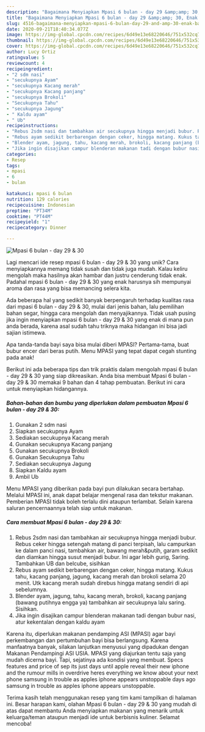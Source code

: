 ```yaml
---
description: "Bagaimana Menyiapkan Mpasi 6 bulan - day 29 &amp;amp; 30, Enak Banget"
title: "Bagaimana Menyiapkan Mpasi 6 bulan - day 29 &amp;amp; 30, Enak Banget"
slug: 4516-bagaimana-menyiapkan-mpasi-6-bulan-day-29-and-amp-30-enak-banget
date: 2020-09-21T18:40:34.077Z
image: https://img-global.cpcdn.com/recipes/6d49e13e68220646/751x532cq70/mpasi-6-bulan-day-29-30-foto-resep-utama.jpg
thumbnail: https://img-global.cpcdn.com/recipes/6d49e13e68220646/751x532cq70/mpasi-6-bulan-day-29-30-foto-resep-utama.jpg
cover: https://img-global.cpcdn.com/recipes/6d49e13e68220646/751x532cq70/mpasi-6-bulan-day-29-30-foto-resep-utama.jpg
author: Lucy Ortiz
ratingvalue: 5
reviewcount: 4
recipeingredient:
- "2 sdm nasi"
- "secukupnya Ayam"
- "secukupnya Kacang merah"
- "secukupnya Kacang panjang"
- "secukupnya Brokoli"
- "Secukupnya Tahu"
- "secukupnya Jagung"
- " Kaldu ayam"
- " Ub"
recipeinstructions:
- "Rebus 2sdm nasi dan tambahkan air secukupnya hingga menjadi bubur. Rebus ceker hingga setengah matang di panci terpisah, lalu campurkan ke dalam panci nasi, tambahkan air, bawang merah&amp;putih, garam sedikit dan diamkan hingga susut menjadi bubur. Ini agar lebih gurig, Saring. Tambahkan UB dan belcube, sisihkan"
- "Rebus ayam sedikit berbarengan dengan ceker, hingga matang. Kukus tahu, kacang panjang, jagung, kacang merah dan brokoli selama 20 menit. Utk kacang merah sudah direbus hingga matang sendiri di api sebelumnya."
- "Blender ayam, jagung, tahu, kacang merah, brokoli, kacang panjang (bawang putihnya engga ya) tambahkan air secukupnya lalu saring. Sisihkan."
- "Jika ingin disajikan campur blenderan makanan tadi dengan bubur nasi, atur kekentalan dengan kaldu ayam"
categories:
- Resep
tags:
- mpasi
- 6
- bulan

katakunci: mpasi 6 bulan 
nutrition: 129 calories
recipecuisine: Indonesian
preptime: "PT34M"
cooktime: "PT44M"
recipeyield: "1"
recipecategory: Dinner

---
```



![Mpasi 6 bulan - day 29 &amp; 30](https://img-global.cpcdn.com/recipes/6d49e13e68220646/751x532cq70/mpasi-6-bulan-day-29-30-foto-resep-utama.jpg)

Lagi mencari ide resep mpasi 6 bulan - day 29 &amp; 30 yang unik? Cara menyiapkannya memang tidak susah dan tidak juga mudah. Kalau keliru mengolah maka hasilnya akan hambar dan justru cenderung tidak enak. Padahal mpasi 6 bulan - day 29 &amp; 30 yang enak harusnya sih mempunyai aroma dan rasa yang bisa memancing selera kita.

Ada beberapa hal yang sedikit banyak berpengaruh terhadap kualitas rasa dari mpasi 6 bulan - day 29 &amp; 30, mulai dari jenis bahan, lalu pemilihan bahan segar, hingga cara mengolah dan menyajikannya. Tidak usah pusing jika ingin menyiapkan mpasi 6 bulan - day 29 &amp; 30 yang enak di mana pun anda berada, karena asal sudah tahu triknya maka hidangan ini bisa jadi sajian istimewa.

Apa tanda-tanda bayi saya bisa mulai diberi MPASI? Pertama-tama, buat bubur encer dari beras putih. Menu MPASI yang tepat dapat cegah stunting pada anak!


Berikut ini ada beberapa tips dan trik praktis dalam mengolah mpasi 6 bulan - day 29 &amp; 30 yang siap dikreasikan. Anda bisa membuat Mpasi 6 bulan - day 29 &amp; 30 memakai 9 bahan dan 4 tahap pembuatan. Berikut ini cara untuk menyiapkan hidangannya.

<!--inarticleads1-->

##### Bahan-bahan dan bumbu yang diperlukan dalam pembuatan Mpasi 6 bulan - day 29 &amp; 30:

1. Gunakan 2 sdm nasi
1. Siapkan secukupnya Ayam
1. Sediakan secukupnya Kacang merah
1. Gunakan secukupnya Kacang panjang
1. Gunakan secukupnya Brokoli
1. Gunakan Secukupnya Tahu
1. Sediakan secukupnya Jagung
1. Siapkan  Kaldu ayam
1. Ambil  Ub


Menu MPASI yang diberikan pada bayi pun dilakukan secara bertahap. Melalui MPASI ini, anak dapat belajar mengenal rasa dan tekstur makanan. Pemberian MPASI tidak boleh terlalu dini ataupun terlambat. Selain karena saluran pencernaannya telah siap untuk makanan. 

<!--inarticleads2-->

##### Cara membuat Mpasi 6 bulan - day 29 &amp; 30:

1. Rebus 2sdm nasi dan tambahkan air secukupnya hingga menjadi bubur. Rebus ceker hingga setengah matang di panci terpisah, lalu campurkan ke dalam panci nasi, tambahkan air, bawang merah&amp;putih, garam sedikit dan diamkan hingga susut menjadi bubur. Ini agar lebih gurig, Saring. Tambahkan UB dan belcube, sisihkan
1. Rebus ayam sedikit berbarengan dengan ceker, hingga matang. Kukus tahu, kacang panjang, jagung, kacang merah dan brokoli selama 20 menit. Utk kacang merah sudah direbus hingga matang sendiri di api sebelumnya.
1. Blender ayam, jagung, tahu, kacang merah, brokoli, kacang panjang (bawang putihnya engga ya) tambahkan air secukupnya lalu saring. Sisihkan.
1. Jika ingin disajikan campur blenderan makanan tadi dengan bubur nasi, atur kekentalan dengan kaldu ayam


Karena itu, diperlukan makanan pendamping ASI (MPASI) agar bayi perkembangan dan pertumbuhan bayi bisa berlangsung. Karena manfaatnya banyak, silakan lanjutkan menyusui yang dipadukan dengan Makanan Pendampingi ASI USIA. MPASI yang diajurkan tentu saja yang mudah dicerna bayi. Tapi, sejatinya ada kondisi yang membuat. Specs features and price of sep its just days until apple reveal their new iphone and the rumour mills in overdrive heres everything we know about your next phone samsung in trouble as apples iphone appears unstoppable days ago samsung in trouble as apples iphone appears unstoppable. 

Terima kasih telah menggunakan resep yang tim kami tampilkan di halaman ini. Besar harapan kami, olahan Mpasi 6 bulan - day 29 &amp; 30 yang mudah di atas dapat membantu Anda menyiapkan makanan yang menarik untuk keluarga/teman ataupun menjadi ide untuk berbisnis kuliner. Selamat mencoba!
